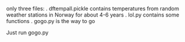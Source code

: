only three files: 
. dftempall.pickle contains temperatures from random weather stations in Norway for about 4-6 years
. lol.py contains some functions 
. gogo.py is the way to go

Just run gogo.py
